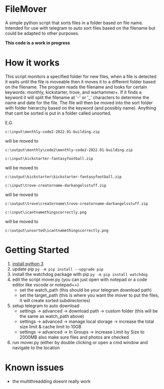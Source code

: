 # FileMover
A simple python script that sorts files in a folder based on file name.  Intended for use with telegram to auto sort files based on the filename but could be adapted to other purposes.

**This code is a work in progress**

# How it works

This script monitors a specified folder for new files, when a file is detected it waits until the file is moveable then it moves it to a different folder based on the filename.
The program reads the filename and looks for certain keywords:  monthly, kickstarter, trove, and warhammer+.  If it finds a keyword it will split the filename
at '-' or '_' characters to determine the name and date for the file.  The file will then be moved into the sort folder with folder hierarchy based on the keyword (and possibly name).  Anything that cant be sorted is put in a folder called unsorted.

E.G.

`c:\input\monthly-code2-2022.01-building.zip`

will be moved to 

`c:\output\monthly\code2\monthly-code2-2022.01-building.zip`

`c:\input\kickstarter-fantasyfootball.zip`

will be moved to 

`c:\output\kickstarter\kickstarter-fantasyfootball.zip`

`c:\input\trove-creatorname-darkangelsstuff.zip`

will be moved to 

`c:\output\trove\creatorname\trove-creatorname-darkangelsstuff.zip`

`c:\input\icantnamethingscorrectly.png`

will be moved to 

`c:\output\unsorted\icantnamethingscorrectly.png`

# Getting Started
1. [install python 3](https://www.python.org/downloads/)
2. update pip `py -m pip install --upgrade pip`
3. install the watchdog package with pip `py -m pip install watchdog`
4. edit the script mover.py (you can just open with notepad or a code editor like vscode or notepad++)
    - set the watch_path (this should be your telegram download path)
    - set the target_path (this is where you want the mover to put the files, it will create sorted subdirectories)
5. setup telegram to auto download 
    - settings -> advanced -> download path -> custom folder (this will be the same as watch_path above)
    - settings -> advanced -> manage local storage -> increase the total size limit & cache limit to 10GB
    - settings -> advanced -> In Groups -> increase Limit by Size to 2000MB also make sure files and photos are checked
6. run mover.py (either by double clicking or open a cmd window and navigate to the location

# Known issues
* the multithreadding doesnt really work
